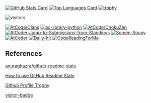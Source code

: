 [![GitHub Stats Card](https://github-readme-stats.vercel.app/api?username=KATO-Hiro&show_icons=true&theme=tokyonight&count_private=true)](https://github.com/anuraghazra/github-readme-stats)
[![Top Languages Card](https://github-readme-stats.vercel.app/api/top-langs/?username=KATO-Hiro&layout=compact)](https://github.com/anuraghazra/github-readme-stats)
[![trophy](https://github-profile-trophy.vercel.app/?username=KATO-Hiro&theme=monokai&margin-w=15&margin-h=15)](https://github.com/ryo-ma/github-profile-trophy)

![visitors](https://visitor-badge.glitch.me/badge?page_id=KATO-Hiro)

[![AtCoderClans](https://github-readme-stats.vercel.app/api/pin/?username=KATO-Hiro&repo=AtCoderClans&theme=tokyonight)](https://github.com/KATO-Hiro/AtCoderClans)
[![ac-library-python](https://github-readme-stats.vercel.app/api/pin/?username=not522&repo=ac-library-python&show_owner=true&theme=tokyonight)](https://github.com/not522/ac-library-python)
[![AtCoderChokuZen](https://github-readme-stats.vercel.app/api/pin/?username=KATO-Hiro&repo=AtCoderChokuZen&theme=tokyonight)](https://github.com/KATO-Hiro/AtCoderChokuZen)
[![AtCoder-Jump-to-Submissions-from-Standings](https://github-readme-stats.vercel.app/api/pin/?username=KATO-Hiro&repo=AtCoder-Jump-to-Submissions-from-Standings&theme=tokyonight)](https://github.com/KATO-Hiro/AtCoder-Jump-to-Submissions-from-Standings) [![Somen-Soupy](https://github-readme-stats.vercel.app/api/pin/?username=KATO-Hiro&repo=Somen-Soupy&theme=tokyonight)](https://github.com/KATO-Hiro/Somen-Soupy)
[![AtCoder](https://github-readme-stats.vercel.app/api/pin/?username=KATO-Hiro&repo=AtCoder&theme=tokyonight)](https://github.com/KATO-Hiro/AtCoder)
[![Daily-hit](https://github-readme-stats.vercel.app/api/pin/?username=KATO-Hiro&repo=Daily-hit&theme=tokyonight)](https://github.com/KATO-Hiro/Daily-hit)
[![CodeReadingForMe](https://github-readme-stats.vercel.app/api/pin/?username=KATO-Hiro&repo=CodeReadingForMe&theme=tokyonight)](https://github.com/KATO-Hiro/CodeReadingForMe)

## References

[anuraghazra/github-readme-stats](https://github.com/anuraghazra/github-readme-stats)

[How to use GitHub Readme Stats](https://qiita.com/zizi4n5/items/f8076cb25bbf64a9bc1c)

[Github Profile Trophy](https://github.com/ryo-ma/github-profile-trophy)

[visitor-badge](https://github.com/jwenjian/visitor-badge)
